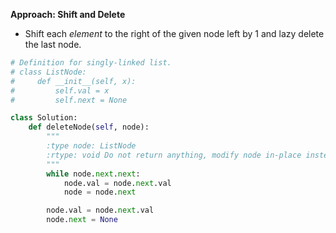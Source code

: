 **Approach: Shift and Delete**
* Shift each *element* to the right of the given node left by 1 and lazy delete the last node.
```py
# Definition for singly-linked list.
# class ListNode:
#     def __init__(self, x):
#         self.val = x
#         self.next = None

class Solution:
    def deleteNode(self, node):
        """
        :type node: ListNode
        :rtype: void Do not return anything, modify node in-place instead.
        """
        while node.next.next:
            node.val = node.next.val
            node = node.next

        node.val = node.next.val
        node.next = None
```
